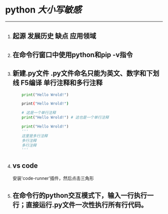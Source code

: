 # **python**   ***大小写敏感***
---
1. ## 起源 发展历史 缺点 应用领域

2. ## 在命令行窗口中使用python和pip -v指令

3. ## 新建.py文件 .py文件命名只能为英文、数字和下划线 F5编译 单行注释和多行注释  
    ``` python
        print("Hello Wrold!")
    ```
    ``` bash
        print("Hello Wrold!")
    ```
    ``` python
        # 这是一个单行注释
        print("Hello Wrold!") # 这也是一个单行注释
    ```
    ``` python
        print("Hello Wrold!")
        ''' 
        这里是多行注释
        多行注释
        多行注释
        '''
    ```


4. ## vs code
    安装'code-runner'插件，然后点击三角形

5. ## 在命令行的python交互模式下，输入一行执行一行；直接运行.py文件一次性执行所有行代码。
